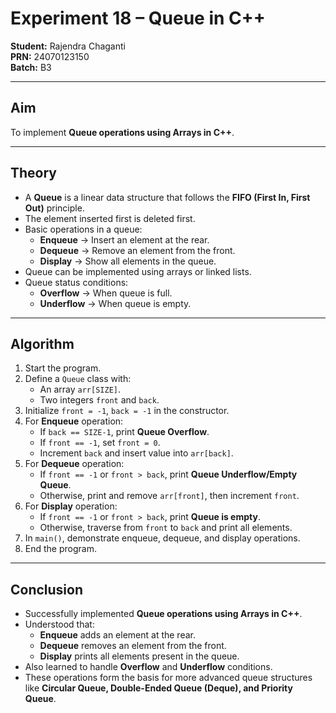 # Experiment 18 – Queue in C++

**Student:** Rajendra Chaganti  
**PRN:** 24070123150  
**Batch:** B3  

---

## Aim  
To implement **Queue operations using Arrays in C++**.  

---

## Theory  

- A **Queue** is a linear data structure that follows the **FIFO (First In, First Out)** principle.  
- The element inserted first is deleted first.  
- Basic operations in a queue:  
  - **Enqueue** → Insert an element at the rear.  
  - **Dequeue** → Remove an element from the front.  
  - **Display** → Show all elements in the queue.  
- Queue can be implemented using arrays or linked lists.  
- Queue status conditions:  
  - **Overflow** → When queue is full.  
  - **Underflow** → When queue is empty.  

---

## Algorithm  

1. Start the program.  
2. Define a `Queue` class with:  
   - An array `arr[SIZE]`.  
   - Two integers `front` and `back`.  
3. Initialize `front = -1`, `back = -1` in the constructor.  
4. For **Enqueue** operation:  
   - If `back == SIZE-1`, print **Queue Overflow**.  
   - If `front == -1`, set `front = 0`.  
   - Increment `back` and insert value into `arr[back]`.  
5. For **Dequeue** operation:  
   - If `front == -1` or `front > back`, print **Queue Underflow/Empty Queue**.  
   - Otherwise, print and remove `arr[front]`, then increment `front`.  
6. For **Display** operation:  
   - If `front == -1` or `front > back`, print **Queue is empty**.  
   - Otherwise, traverse from `front` to `back` and print all elements.  
7. In `main()`, demonstrate enqueue, dequeue, and display operations.  
8. End the program.  

---

## Conclusion  

- Successfully implemented **Queue operations using Arrays in C++**.  
- Understood that:  
  - **Enqueue** adds an element at the rear.  
  - **Dequeue** removes an element from the front.  
  - **Display** prints all elements present in the queue.  
- Also learned to handle **Overflow** and **Underflow** conditions.  
- These operations form the basis for more advanced queue structures like **Circular Queue, Double-Ended Queue (Deque), and Priority Queue**.  
